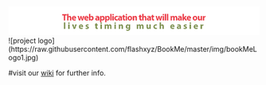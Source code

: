 <img src="https://github.com/flashxyz/BookMe/blob/master/img/slogen.png">
![project logo](https://raw.githubusercontent.com/flashxyz/BookMe/master/img/bookMeLogo1.jpg)

#visit our <a href="https://github.com/flashxyz/BookMe/wiki" > wiki</a> for further info.

